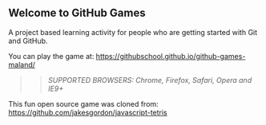 ## Welcome to GitHub Games

A project based learning activity for people who are getting started with Git and GitHub.

You can play the game at: https://githubschool.github.io/github-games-maland/

>> _*SUPPORTED BROWSERS*: Chrome, Firefox, Safari, Opera and IE9+_

This fun open source game was cloned from: https://github.com/jakesgordon/javascript-tetris
